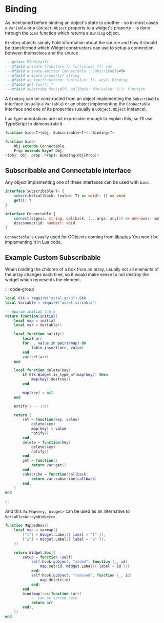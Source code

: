 # Binding

As mentioned before binding an object's state to another -
so in most cases a `Variable` or a `GObject.Object` property to a widget's property -
is done through the `bind` function which returns a `Binding` object.

`Binding` objects simply hold information about the source and how it should be transformed
which Widget constructors can use to setup a connection between themselves and the source.

```lua
---@class Binding<T>
---@field private transform_fn fun(value: T): any
---@field private emitter Connectable | Subscribable<T>
---@field private property? string
---@field as fun(transform: fun(value: T): any): Binding
---@field get fun(): T
---@field subscribe fun(self, callback: fun(value: T)): function
```

A `Binding` can be constructed from an object implementing
the `Subscribable` interface (usually a `Variable`)
or an object implementing the `Connectable` interface and one of its properties
(usually a `GObject.Object` instance).

Lua type annotations are not expressive enough to explain this,
so I'll use TypeScript to demonstrate it.

<!--TODO: use Teal maybe?-->

```ts
function bind<T>(obj: Subscribable<T>): Binding<T>

function bind<
    Obj extends Connectable,
    Prop extends keyof Obj,
>(obj: Obj, prop: Prop): Binding<Obj[Prop]>
```

## Subscribable and Connectable interface

Any object implementing one of these interfaces can be used with `bind`.

```ts
interface Subscribable<T> {
    subscribe(callback: (value: T) => void): () => void
    get(): T
}

interface Connectable {
    connect(signal: string, callback: (...args: any[]) => unknown): number
    disconnect(id: number): void
}
```

`Connectable` is usually used for GObjects coming from [libraries](../libraries/references)
You won't be implementing it in Lua code.

## Example Custom Subscribable

When binding the children of a box from an array, usually not all elements
of the array changes each time, so it would make sense to not destroy
the widget which represents the element.

::: code-group

```lua :line-numbers [varmap.lua]
local Gtk = require("astal.gtk3").Gtk
local Variable = require("astal.variable")

---@param initial table
return function(initial)
    local map = initial
    local var = Variable()

    local function notify()
        local arr
        for _, value in pairs(map) do
            table.insert(arr, value)
        end
        var:set(arr)
    end

    local function delete(key)
        if Gtk.Widget:is_type_of(map[key]) then
            map[key]:destroy()
        end

        map[key] = nil
    end

    notify() -- init

    return {
        set = function(key, value)
            delete(key)
            map[key] = value
            notify()
        end,
        delete = function(key)
            delete(key)
            notify()
        end,
        get = function()
            return var:get()
        end,
        subscribe = function(callback)
            return var:subscribe(callback)
        end,
    }
end
```

:::

And this `VarMap<key, Widget>` can be used as an alternative to `Variable<Array<Widget>>`.

```lua
function MappedBox()
    local map = varmap({
        ["1"] = Widget.Label({ label = "1" }),
        ["2"] = Widget.Label({ label = "2" }),
    })

    return Widget.Box({
        setup = function (self)
            self:hook(gobject, "added", function (_, id)
                map.set(id, Widget.Label({ label = id }))
            end)
            self:hook(gobject, "removed", function (_, id)
                map.delete(id)
            end)
        end,
        bind(map):as(function (arr)
            -- can be sorted here
            return arr
        end),
    })
end
```
